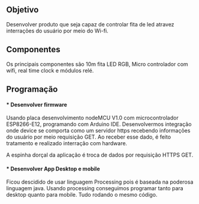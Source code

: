 ## Objetivo
  Desenvolver produto que seja capaz de controlar fita de led atravez interrações do usuário por meio do Wi-fi.

## Componentes
  Os principais componentes são 10m fita LED RGB, Micro controlador com wifi, real time clock e módulos relé.

## Programação
  #### * Desenvolver firmware
  Usando placa desenvolvimento nodeMCU V1.0 com microcontrolador ESP8266-E12, programando com Arduino IDE. Desenvolvermos integração onde device se comporta como um servidor https recebendo informações do usuário por meio requisição GET. Ao receber esse dado, é feito tratamento e realizado interração com hardware.

  A espinha dorçal da aplicação é troca de dados por requisição HTTPS GET.

  #### * Desenvolver App Desktop e mobile
  Ficou descidido de usar linguagem Processing pois é baseada na poderosa linguagem java. Usando processing conseguimos programar tanto para desktop quanto para mobile. Tudo rodando o mesmo código.

  
